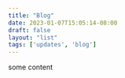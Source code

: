 ```yaml
---
title: "Blog"
date: 2023-01-07T15:05:14-08:00
draft: false
layout: "list"
tags: ['updates', 'blog']
---
```


some content
